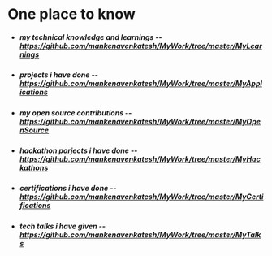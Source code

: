 # One place to know
- #####  my technical knowledge and learnings -- https://github.com/mankenavenkatesh/MyWork/tree/master/MyLearnings
- ##### projects i have done -- https://github.com/mankenavenkatesh/MyWork/tree/master/MyApplications
- ##### my open source contributions -- https://github.com/mankenavenkatesh/MyWork/tree/master/MyOpenSource
- ##### hackathon porjects i have done -- https://github.com/mankenavenkatesh/MyWork/tree/master/MyHackathons
- ##### certifications i have done -- https://github.com/mankenavenkatesh/MyWork/tree/master/MyCertifications
- ##### tech talks i have given -- https://github.com/mankenavenkatesh/MyWork/tree/master/MyTalks
